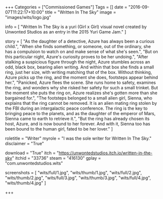 +++
Categories = ["Commissioned Games"]
Tags = []
date = "2016-09-07T11:22:17+10:00"
title = "Written In The Sky"
image = "images/wits/logo.jpg"

info = [
	"Written In The Sky is a yuri (Girl x Girl) visual novel created by Unwonted Studios as an entry in the 2015 Yuri Game Jam."
]

story = [
	"As the daughter of a detective, Azure has always been a curious child.",
	"When she finds something, or someone, out of the ordinary, she has a compulsion to watch on and make sense of what she's seen.",
	"But on this particular night, Azure's curiosity proves to be her undoing.",
	"After stalking a suspicious figure through the night, Azure stumbles across an odd, black box, bearing alien writing. And within that box she finds a small ring, just her size, with writing matching that of the box. Without thinking, Azure picks up the ring, and the moment she does, footsteps appear behind her.",
	"Panicked, Azure flees the scene. She runs home to safety, examines the ring, and wonders why she risked her safety for such a small trinket. But the moment she puts the ring on, Azure realizes she's gotten more than she bargained for.",
	"The footsteps belonged to a small alien girl, Sienna, who explains that the ring cannot be removed. It is an alien mating ring stolen by the FBI during an intergalactic peace conference. The ring is the key to bringing peace to the planets, and as the daughter of the emperor of Mars, Sienna came to earth to retrieve it.",
	"But the ring has already chosen its host, Azure, and is now bound to her forever. And with it, Sienna too has been bound to the human girl, fated to be her lover."
]

roletitle = "Writer"
myrole = "I was the sole writer for Written In The Sky."
disclaimer = "True"

download = "True"
itch = "https://unwontedstudios.itch.io/written-in-the-sky"
itchid = "33736"
steam = "416130"
gplay = "com.unwontedstudios.wits"

screenshots = [
    "wits/full/1.jpg", "wits/thumb/1.jpg",
    "wits/full/2.jpg", "wits/thumb/2.jpg",
    "wits/full/3.jpg", "wits/thumb/3.jpg",
    "wits/full/4.jpg", "wits/thumb/4.jpg"
]

+++
